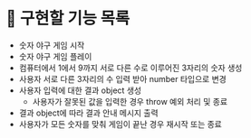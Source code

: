 # 🚀 구현할 기능 목록

- 숫자 야구 게임 시작
- 숫자 야구 게임 플레이
- 컴퓨터에서 1에서 9까지 서로 다른 수로 이루어진 3자리의 숫자 생성
- 사용자 서로 다른 3자리의 수 입력 받아 number 타입으로 변경
- 사용자 입력에 대한 결과 object 생성
  - 사용자가 잘못된 값을 입력한 경우 throw 예외 처리 및 종료
- 결과 object에 따라 결과 안내 메시지 출력
- 사용자가 모든 숫자를 맞춰 게임이 끝난 경우 재시작 또는 종료
